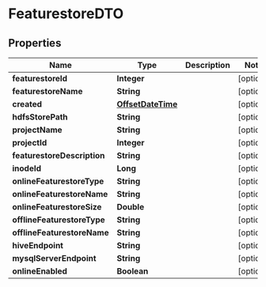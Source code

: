 # FeaturestoreDTO

## Properties
Name | Type | Description | Notes
------------ | ------------- | ------------- | -------------
**featurestoreId** | **Integer** |  |  [optional]
**featurestoreName** | **String** |  |  [optional]
**created** | [**OffsetDateTime**](OffsetDateTime.md) |  |  [optional]
**hdfsStorePath** | **String** |  |  [optional]
**projectName** | **String** |  |  [optional]
**projectId** | **Integer** |  |  [optional]
**featurestoreDescription** | **String** |  |  [optional]
**inodeId** | **Long** |  |  [optional]
**onlineFeaturestoreType** | **String** |  |  [optional]
**onlineFeaturestoreName** | **String** |  |  [optional]
**onlineFeaturestoreSize** | **Double** |  |  [optional]
**offlineFeaturestoreType** | **String** |  |  [optional]
**offlineFeaturestoreName** | **String** |  |  [optional]
**hiveEndpoint** | **String** |  |  [optional]
**mysqlServerEndpoint** | **String** |  |  [optional]
**onlineEnabled** | **Boolean** |  |  [optional]
